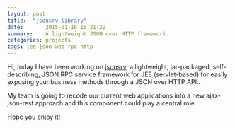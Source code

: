 ```yaml
---
layout: post
title:  "jsonsrv library"
date:       2015-01-16 16:21:29
summary:    A lightweight JSON over HTTP framework.
categories: projects
tags: jee json web rpc http
---
```


Hi, today I have been working on [jsonsrv](https://github.com/brutusin/jsonsrv), a lightweight, jar-packaged, self-describing, JSON RPC service framework for JEE (servlet-based) for easily exposing your business methods through a JSON over HTTP API..

My team is going to recode our current web applications into a new ajax-json-rest approach and this component could play a central role.

Hope you enjoy it!
